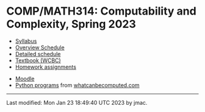 # COMP/MATH314: Computability and Complexity, Spring 2023

* [Syllabus](syllabus-1-23-2023.docx)
* [Overview Schedule](schedule-1-23-2023.xlsx)  <!-- &nbsp;&nbsp;&nbsp;<font color="red">UPDATED on 9/18/2022</font> -->
* [Detailed schedule](resources)
* [Textbook (WCBC)](textbook.md)
* [Homework assignments](hw)
<!-- * [Exams](exams.md)&nbsp;&nbsp;&nbsp;<font color="green">UPDATED on 10/3/2022</font> -->
* [Moodle](https://lms.dickinson.edu/course/view.php?id=49026)
* [Python
programs](http://whatcanbecomputed.com/wp-content/uploads/2019/01/wcbc-programs-v1.1.zip)
from [whatcanbecomputed.com](https://whatcanbecomputed.com/) 


----
Last modified: Mon Jan 23 18:49:40 UTC 2023 by jmac.
